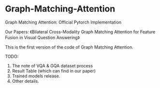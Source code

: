 # Graph-Matching-Attention

Graph Matching Attention: Official Pytorch Implementation

Our Papers: 
《Bilateral Cross-Modality Graph Matching Attention for Feature Fusion in Visual Question Answering》

This is the first version of the code of Graph Matching Attention.

TODO:
1. The note of VQA & GQA dataset process
2. Result Table (which can find in our paper)
3. Trained models release.
4. Other details.
